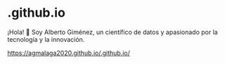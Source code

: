# .github.io
¡Hola! 👋 Soy Alberto Giménez, un científico de datos y apasionado por la tecnología y la innovación.


https://agmalaga2020.github.io/.github.io/
